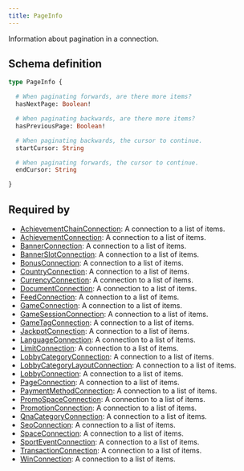 ```yaml
---
title: PageInfo
---
```


<p>Information about pagination in a connection.</p>


## Schema definition
```graphql
type PageInfo {

  # When paginating forwards, are there more items?
  hasNextPage: Boolean! 

  # When paginating backwards, are there more items?
  hasPreviousPage: Boolean! 

  # When paginating backwards, the cursor to continue.
  startCursor: String 

  # When paginating forwards, the cursor to continue.
  endCursor: String 

}
```
## Required by
* [AchievementChainConnection](graphql/schema/achievementchainconnection.md): A connection to a list of items.
* [AchievementConnection](graphql/schema/achievementconnection.md): A connection to a list of items.
* [BannerConnection](graphql/schema/bannerconnection.md): A connection to a list of items.
* [BannerSlotConnection](graphql/schema/bannerslotconnection.md): A connection to a list of items.
* [BonusConnection](graphql/schema/bonusconnection.md): A connection to a list of items.
* [CountryConnection](graphql/schema/countryconnection.md): A connection to a list of items.
* [CurrencyConnection](graphql/schema/currencyconnection.md): A connection to a list of items.
* [DocumentConnection](graphql/schema/documentconnection.md): A connection to a list of items.
* [FeedConnection](graphql/schema/feedconnection.md): A connection to a list of items.
* [GameConnection](graphql/schema/gameconnection.md): A connection to a list of items.
* [GameSessionConnection](graphql/schema/gamesessionconnection.md): A connection to a list of items.
* [GameTagConnection](graphql/schema/gametagconnection.md): A connection to a list of items.
* [JackpotConnection](graphql/schema/jackpotconnection.md): A connection to a list of items.
* [LanguageConnection](graphql/schema/languageconnection.md): A connection to a list of items.
* [LimitConnection](graphql/schema/limitconnection.md): A connection to a list of items.
* [LobbyCategoryConnection](graphql/schema/lobbycategoryconnection.md): A connection to a list of items.
* [LobbyCategoryLayoutConnection](graphql/schema/lobbycategorylayoutconnection.md): A connection to a list of items.
* [LobbyConnection](graphql/schema/lobbyconnection.md): A connection to a list of items.
* [PageConnection](graphql/schema/pageconnection.md): A connection to a list of items.
* [PaymentMethodConnection](graphql/schema/paymentmethodconnection.md): A connection to a list of items.
* [PromoSpaceConnection](graphql/schema/promospaceconnection.md): A connection to a list of items.
* [PromotionConnection](graphql/schema/promotionconnection.md): A connection to a list of items.
* [QnaCategoryConnection](graphql/schema/qnacategoryconnection.md): A connection to a list of items.
* [SeoConnection](graphql/schema/seoconnection.md): A connection to a list of items.
* [SpaceConnection](graphql/schema/spaceconnection.md): A connection to a list of items.
* [SportEventConnection](graphql/schema/sporteventconnection.md): A connection to a list of items.
* [TransactionConnection](graphql/schema/transactionconnection.md): A connection to a list of items.
* [WinConnection](graphql/schema/winconnection.md): A connection to a list of items.
